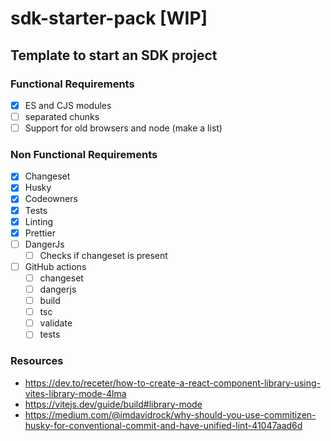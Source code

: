 # sdk-starter-pack [WIP]

## Template to start an SDK project

### Functional Requirements
- [x] ES and CJS modules
- [ ] separated chunks
- [ ] Support for old browsers and node (make a list)

### Non Functional Requirements
- [x] Changeset
- [x] Husky
- [x] Codeowners
- [x] Tests
- [x] Linting
- [x] Prettier
- [ ] DangerJs
  - [ ] Checks if changeset is present
- [ ] GitHub actions
  - [ ] changeset
  - [ ] dangerjs
  - [ ] build
  - [ ] tsc
  - [ ] validate
  - [ ] tests

### Resources
- https://dev.to/receter/how-to-create-a-react-component-library-using-vites-library-mode-4lma
- https://vitejs.dev/guide/build#library-mode
- https://medium.com/@imdavidrock/why-should-you-use-commitizen-husky-for-conventional-commit-and-have-unified-lint-41047aad6d